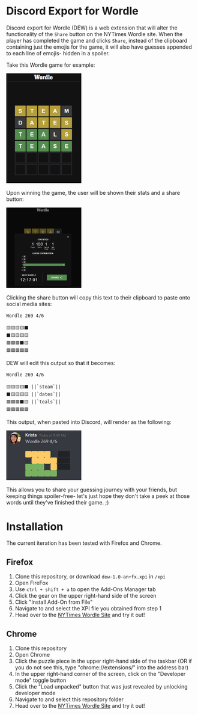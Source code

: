 # Discord Export for Wordle

Discord export for Wordle (DEW) is a web extension that will alter the functionality of the `Share` button on the NYTimes Wordle site. When the player has completed the game and clicks `Share`, instead of the clipboard containing just the emojis for the game, it will also have guesses appended to each line of emojis- hidden in a spoiler.

Take this Wordle game for example:

<img src="img/game.PNG" alt="game" width="200"/>

Upon winning the game, the user will be shown their stats and a share button:

<img src="img/stats.PNG" alt="stats" width="200"/>

Clicking the share button will copy this text to their clipboard to paste onto social media sites:

```
Wordle 269 4/6

🟨🟨🟨🟨⬛
⬛🟨🟨🟨🟨
🟩🟩🟩⬛🟨
🟩🟩🟩🟩🟩
```

DEW will edit this output so that it becomes:

```
Wordle 269 4/6

🟨🟨🟨🟨⬛ ||`steam`||
⬛🟨🟨🟨🟨 ||`dates`||
🟩🟩🟩⬛🟨 ||`teals`||
🟩🟩🟩🟩🟩
```

This output, when pasted into Discord, will render as the following:

<img src="img/discord-1.PNG" alt="discord" width="200"/>

This allows you to share your guessing journey with your friends, but keeping things spoiler-free- let's just hope they don't take a peek at those words until they've finished their game. ;)

# Installation

The current iteration has been tested with Firefox and Chrome.

## Firefox

1. Clone this repository, or download `dew-1.0-an+fx.xpi` in `/xpi`
2. Open FireFox
3. Use `ctrl + shift + a` to open the Add-Ons Manager tab
4. Click the gear on the upper right-hand side of the screen
5. Click "Install Add-On from File"
6. Navigate to and select the XPI file you obtained from step 1
7. Head over to the [NYTimes Wordle Site](https://www.nytimes.com/games/wordle/index.html) and try it out!

## Chrome

1. Clone this repository
2. Open Chrome
3. Click the puzzle piece in the upper right-hand side of the taskbar (OR if you do not see this, type "chrome://extensions/" into the address bar)
4. In the upper right-hand corner of the screen, click on the "Developer mode" toggle button
5. Click the "Load unpacked" button that was just revealed by unlocking developer mode
6. Navigate to and select this repository folder
7. Head over to the [NYTimes Wordle Site](https://www.nytimes.com/games/wordle/index.html) and try it out!